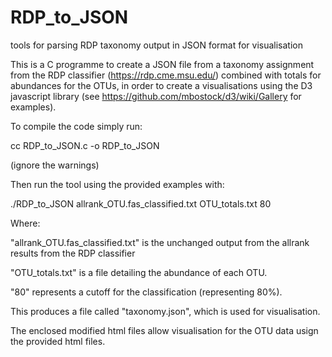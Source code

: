 # RDP_to_JSON
tools for parsing RDP taxonomy output in JSON format for visualisation

This is a C programme to create a JSON file from a taxonomy assignment from the RDP classifier (https://rdp.cme.msu.edu/) combined with totals for abundances for the OTUs, in order to create a visualisations using the D3 javascript library (see https://github.com/mbostock/d3/wiki/Gallery for examples).

To compile the code simply run:

cc RDP_to_JSON.c -o RDP_to_JSON

(ignore the warnings)

Then run the tool using the provided examples with:

./RDP_to_JSON allrank_OTU.fas_classified.txt OTU_totals.txt 80

Where:

"allrank_OTU.fas_classified.txt" is the unchanged output from the allrank results from the RDP classifier

"OTU_totals.txt" is a file detailing the abundance of each OTU.

"80" represents a cutoff for the classification (representing 80%).

This produces a file called "taxonomy.json", which is used for visualisation.

The enclosed modified html files allow visualisation for the OTU data usign the provided html files.
